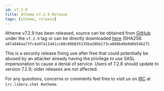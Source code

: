 ```yaml
---
id: v7.2.9
title: Atheme v7.2.9 Release
tags: [atheme, release]
---
```


Atheme v7.2.9 has been released, source can be obtained from [GitHub](https://github.com/atheme/atheme) under the `v7.2.9` tag or can be directly downloaded [here](https://github.com/atheme/atheme/releases/download/v7.2.9/atheme-7.2.9.tar.bz2) (SHA256: `a87a046aa73fc4a97a11d41cc08c60b835135ba20bb173ca888b40e0d6b54b27`).

<!--truncate-->

This is a security release fixing use after free that could potentially be abused
by an attacker already having the privilege to use SASL impersonation to cause a
denial of service. Users of 7.2.8 should update to version 7.2.9; older releases
are not affected.

For any questions, concerns or comments feel free to visit us on [IRC](ircs://irc.libera.chat/#atheme) at `irc.libera.chat #atheme`.
